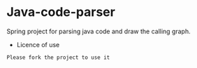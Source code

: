 # Java-code-parser
Spring project for parsing java code and draw the calling graph.
- Licence of use 
```
Please fork the project to use it
```
